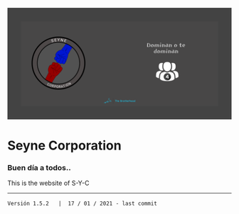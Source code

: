 ![](./images/Github.png)

# Seyne Corporation

### Buen día a todos..

This is the website of S-Y-C




****

    Versión 1.5.2   |  17 / 01 / 2021 - last commit